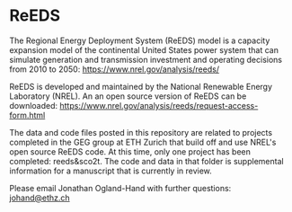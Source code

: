 # ReEDS

The Regional Energy Deployment System (ReEDS) model is a capacity expansion model of the continental United States power system that can simulate generation and transmission investment and operating decisions from 2010 to 2050: https://www.nrel.gov/analysis/reeds/

ReEDS is developed and maintained by the National Renewable Energy Laboratory (NREL). An an open source version of ReEDS can be downloaded: https://www.nrel.gov/analysis/reeds/request-access-form.html

The data and code files posted in this repository are related to projects completed in the GEG group at ETH Zurich that build off and use NREL's open source ReEDS code. At this time, only one project has been completed: reeds&sco2t. The code and data in that folder is supplemental information for a manuscript that is currently in review.

Please email Jonathan Ogland-Hand with further questions: johand@ethz.ch
